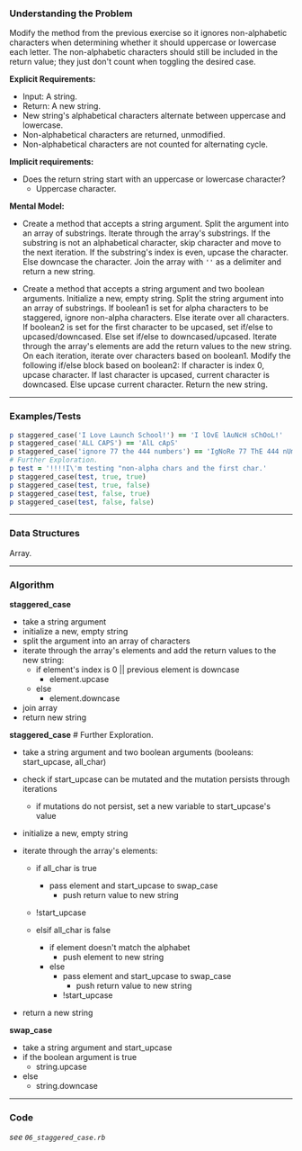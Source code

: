 ### Understanding the Problem
Modify the method from the previous exercise so it ignores non-alphabetic characters when determining whether it should uppercase or lowercase each letter. The non-alphabetic characters should still be included in the return value; they just don't count when toggling the desired case.

**Explicit Requirements:**

- Input: A string.
- Return: A new string.
- New string's alphabetical characters alternate between uppercase and lowercase.
- Non-alphabetical characters are returned, unmodified.
- Non-alphabetical characters are not counted for alternating cycle.

**Implicit requirements:**

- Does the return string start with an uppercase or lowercase character?
    - Uppercase character.

**Mental Model:**

- Create a method that accepts a string argument.  Split the argument into an array of substrings.  Iterate through the array's substrings.  If the substring is not an alphabetical character, skip character and move to the next iteration.  If the substring's index is even, upcase the character.  Else downcase the character.  Join the array with `''` as a delimiter and return a new string.

- Create a method that accepts a string argument and two boolean arguments.  Initialize a new, empty string.  Split the string argument into an array of substrings.
If boolean1 is set for alpha characters to be staggered, ignore non-alpha characters.  Else iterate over all characters.
If boolean2 is set for the first character to be upcased, set if/else to upcased/downcased.  Else set if/else to downcased/upcased.
Iterate through the array's elements are add the return values to the new string.  On each iteration, iterate over characters based on boolean1.  Modify the following if/else block based on boolean2:
If character is index 0, upcase character.  If last character is upcased, current character is downcased.  Else upcase current character.
Return the new string.
---
### Examples/Tests
```ruby
p staggered_case('I Love Launch School!') == 'I lOvE lAuNcH sChOoL!'
p staggered_case('ALL CAPS') == 'AlL cApS'
p staggered_case('ignore 77 the 444 numbers') == 'IgNoRe 77 ThE 444 nUmBeRs'
# Further Exploration.
p test = '!!!!I\'m testing "non-alpha chars and the first char.'
p staggered_case(test, true, true)
p staggered_case(test, true, false)
p staggered_case(test, false, true)
p staggered_case(test, false, false)
```
---
### Data Structures
Array.

---
### Algorithm
**staggered_case**
- take a string argument
- initialize a new, empty string
- split the argument into an array of characters
- iterate through the array's elements and add the return values to the new string:
  - if element's index is 0 || previous element is downcase
    - element.upcase
  - else
    - element.downcase
- join array
- return new string

**staggered_case** # Further Exploration.
- take a string argument and two boolean arguments (booleans: start_upcase, all_char)
- check if start_upcase can be mutated and the mutation persists through iterations
  - if mutations do not persist, set a new variable to start_upcase's value

- initialize a new, empty string
- iterate through the array's elements:
  - if all_char is true
    - pass element and start_upcase to swap_case
      - push return value to new string
  - !start_upcase

  - elsif all_char is false
    - if element doesn't match the alphabet
      - push element to new string
    - else
      - pass element and start_upcase to swap_case
        - push return value to new string
      - !start_upcase
- return a new string

**swap_case**
- take a string argument and start_upcase
- if the boolean argument is true
  - string.upcase
- else
  - string.downcase
---
### Code
*see `06_staggered_case.rb`*

